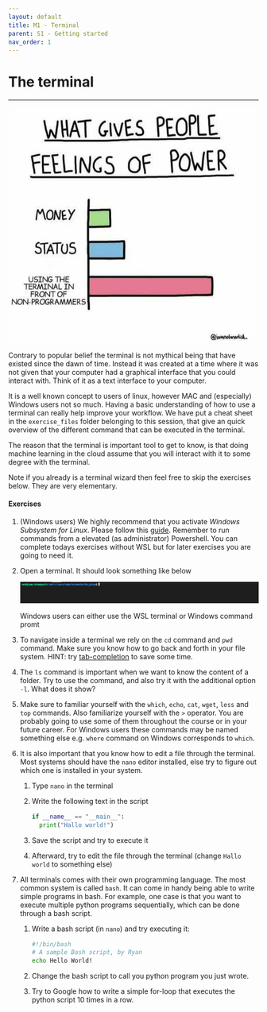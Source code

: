 ```yaml
---
layout: default
title: M1 - Terminal
parent: S1 - Getting started
nav_order: 1
---
```


# The terminal
<!-- 
{: .no_toc } 

<details open markdown="block">
  <summary>
    Table of contents
  </summary>
  {: .text-delta }
1. TOC
{:toc}
</details>
-->

---

<p align="center">
  <img src="../figures/terminal_power.jpg" width="500" title="hover text">
</p>

Contrary to popular belief the terminal is not mythical being that have existed since the dawn of time. 
Instead it was created at a time where it was not given that your computer had a graphical interface that
you could interact with. Think of it as a text interface to your computer.

It is a well known concept to users of linux, however MAC and (especially) Windows users not so much. Having a basic understanding 
of how to use a terminal can really help improve your workflow. We have put a cheat sheet in the `exercise_files` folder
belonging to this session, that give an quick overview of the different command that can be executed in the terminal.

The reason that the terminal is important tool to get to know, is that doing machine learning in the cloud assume
that you will interact with it to some degree with the terminal. 

Note if you already is a terminal wizard then feel free to skip the exercises below. They are very elementary.

#### Exercises

1. (Windows users) We highly recommend that you activate *Windows Subsystem for Linux*. Please follow this 
   [guide](https://docs.microsoft.com/en-us/windows/wsl/install-win10). Remember to run commands from a elevated
   (as administrator) Powershell. You can complete todays exercises without WSL but for later exercises you are
   going to need it.

2. Open a terminal. It should look something like below
   <p align="center">
     <img src="../figures/terminal.PNG" width="1000" title="hover text">
   </p>
   Windows users can either use the WSL terminal or Windows command promt

3. To navigate inside a terminal we rely on the `cd` command and `pwd` command. Make sure you know how to go back and forth
   in your file system. HINT: try [tab-completion](https://en.wikipedia.org/wiki/Command-line_completion) to save some time.

4. The `ls` command is important when we want to know the content of a folder. Try to use the command, and also try 
   it with the additional option `-l`. What does it show?

5. Make sure to familiar yourself with the `which`, `echo`, `cat`, `wget`, `less` and `top` commands. Also familiarize yourself 
   with the `>` operator. You are probably going to use some of them throughout the course or in your future career. For Windows
   users these commands may be named something else e.g. `where` command on Windows corresponds to `which`.

6. It is also important that you know how to edit a file through the terminal. Most systems should have the `nano` editor
   installed, else try to figure out which one is installed in your system.

   1. Type `nano` in the terminal

   2. Write the following text in the script
      ```python
      if __name__ == "__main__":
        print("Hallo world!")
      ```
   3. Save the script and try to execute it

   4. Afterward, try to edit the file through the terminal (change `Hallo world` to something else)

7. All terminals comes with their own programming language. The most common system is called `bash`. It can come in handy 
   being able to write simple programs in bash. For example, one case is that you want to execute multiple python programs 
   sequentially, which can be done through a bash script.

   1. Write a bash script (in `nano`) and try executing it:
      ```bash
      #!/bin/bash
      # A sample Bash script, by Ryan
      echo Hello World!
      ```

   2. Change the bash script to call you python program you just wrote.

   3. Try to Google how to write a simple for-loop that executes the python script 10 times in a row.
